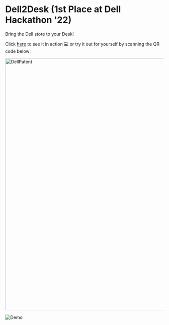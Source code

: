 # Dell2Desk (1st Place at Dell Hackathon '22)
Bring the Dell store to your Desk! 

Click [here](https://www.youtube.com/watch?v=af54lo7qwRw) to see it in action 💻 or try it out for yourself by scanning the QR code below: <br />   

<img width="800" alt="DellPatent" src="https://github.com/pavangovu/Dell2Desk/assets/70082921/9f10656d-fb70-48b0-9f76-7cc86bc3f3e2">

![Demo](https://github.com/pavangovu/Dell2Desk/assets/70082921/1ce29aba-9591-48d7-96e7-af8828b602b1)




